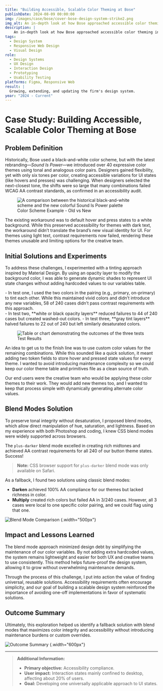 ```yaml
---
title: "Building Accessible, Scalable Color Theming at Bose"
publishDate: 2024-08-09 00:00:00
img: /images/case/bose/cover-bose-design-system-strike2.png
img_alt: An in-depth look at how Bose approached accessible color theming in the Sound Is Power rebranding.
description: |
    An in-depth look at how Bose approached accessible color theming in the Sound Is Power rebranding.
tags:
  - Design System
  - Responsive Web Design
  - Visual Design
role:
  - Design Systems
  - UX Design
  - Interaction Design
  - Prototyping
  - Usability Testing
platforms: Figma, Responsive Web
result: |
  Growing, extending, and updating the firm's design system.  
year: "2024 - Current"
---
```


# Case Study: Building Accessible, Scalable Color Theming at Bose

## Problem Definition

Historically, Bose used a black-and-white color scheme, but with the latest rebranding—*Sound Is Power*—we introduced over 40 expressive color themes using tonal and analogous color pairs. Designers gained flexibility, yet with only six tones per color, creating accessible variations for UI states (like hovers and presses) was challenging. When designers selected the next-closest tone, the shifts were so large that many combinations failed WCAG AA contrast standards, as confirmed in an accessibility audit.

<figure><img src="/images/case/bose/1-comparison.webp" alt="A comparison between the historical black-and-white scheme and the new colorful Sound Is Power palette"><figcaption>Color Scheme Example - Old vs New</figcaption></figure>

The existing workaround was to default hover and press states to a white background. While this preserved accessibility for themes with dark text, the workaround didn’t translate the brand’s new visual identity for UI. For themes using light text, contrast requirements now failed, rendering these themes unusable and limiting options for the creative team.

## Initial Solutions and Experiments

To address these challenges, I experimented with a tinting approach inspired by Material Design. By using an opacity layer to modify the background color, I was able to generate dynamic shades to represent UI state changes without adding hardcoded values to our variables table.

<div class="two-column">
  <div>
    - In test one, I used the two colors in the pairing (e.g., primary, on-primary) to tint each other. While this maintained vivid colors and didn’t introduce any new variables, 58 of 240 cases didn’t pass contrast requirements with this approach.
  </div>
  <div>
    - In test two, **white or black opacity layers** reduced failures to 44 of 240 cases but created washed-out colors.
    - In test three, **gray tint layers** halved failures to 22 out of 240 but left similarly desaturated colors.
  </div>
</div>

<figure><img src="/images/case/bose/2-UI-accessibility-audit-results.webp" alt="Table or chart demonstrating the outcomes of the three tests"><figcaption>Test Results</figcaption></figure>

An idea to get us to the finish line was to use custom color values for the remaining combinations. While this sounded like a quick solution, it meant adding two token fields to store hover and pressed state values for every theme. I wanted to avoid introducing maintenance complexity so we could keep our color theme table and primitives file as a clean source of truth.

Our end users were the creative team who would be applying these color themes to their work. They would add new themes too, and I wanted to keep that process simple with dynamically generating alternate color values.

## Blend Modes Solution

To preserve tonal integrity without desaturation, I proposed blend modes, which allow direct manipulation of hue, saturation, and lightness. Based on my experience with both Photoshop and coding, I knew CSS blend modes were widely supported across browsers.

The `plus-darker` blend mode excelled in creating rich midtones and achieved AA contrast requirements for all 240 of our button theme states. Success!

> **Note:** CSS browser support for `plus-darker` blend mode was only available on Safari.

As a fallback, I found two solutions using classic blend modes:

- **Darken** achieved 100% AA compliance for our themes but lacked richness in color.
- **Multiply** created rich colors but failed AA in 3/240 cases. However, all 3 cases were local to one specific color pairing, and we could flag using that one.

![Blend Mode Comparison](/case/bose/2-UI-accessibility-audit-results.webp "Comparison of blend modes used and their AA compliance rates") {.width="500px"}

## Impact and Lessons Learned

The blend mode approach minimized design debt by simplifying the maintenance of our color variables. By not adding extra hardcoded values, the system remains lightweight and easier for both UX and creative teams to use consistently. This method helps future-proof the design system, allowing it to grow without overwhelming maintenance demands.

Through the process of this challenge, I put into action the value of finding universal, reusable solutions. Accessibility requirements often encourage simplicity, and our goal of building a scalable design system reinforced the importance of avoiding one-off implementations in favor of systematic solutions.

## Outcome Summary

Ultimately, this exploration helped us identify a fallback solution with blend modes that maximizes color integrity and accessibility without introducing maintenance burdens or custom overrides.

![Outcome Summary](/case/bose/2-UI-accessibility-audit-results.webp "Final color palette examples with blend modes applied") {.width="600px"}

---

> **Additional Information:**
> - **Primary objective:** Accessibility compliance.
> - **User impact:** Interaction states mainly confined to desktop, affecting about 20% of users.
> - **Goal:** Developing one universally applicable approach to UI states.
